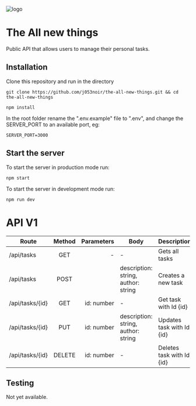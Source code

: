 ![logo](http://rvsistemas.net/wp-content/uploads/2017/06/add-icon.png)

# The All new things

Public API that allows users to manage their personal tasks.

## Installation

Clone this repository and run in the directory

```shell
git clone https://github.com/j053noir/the-all-new-things.git && cd the-all-new-things
```

```shell
npm install
```

In the root folder rename the ".env.example" file to ".env", and change the SERVER_PORT to an available port, eg:

```text
SERVER_PORT=3000
```

## Start the server

To start the server in production mode run:

```shell
npm start
```

To start the server in development mode run:

```shell
npm run dev
```

# API V1

| Route           | Method | Parameters | Body                                | Description               |
| --------------- | :----: | ---------: | ----------------------------------- | ------------------------- |
| /api/tasks      |  GET   |          - | -                                   | Gets all tasks            |
| /api/tasks      |  POST  |            | description: string, author: string | Creates a new task        |
| /api/tasks/{id} |  GET   | id: number | -                                   | Get task with Id {id}     |
| /api/tasks/{id} |  PUT   | id: number | description: string, author: string | Updates task with Id {id} |
| /api/tasks/{id} | DELETE | id: number | -                                   | Deletes task with Id {id} |

## Testing

Not yet available.
